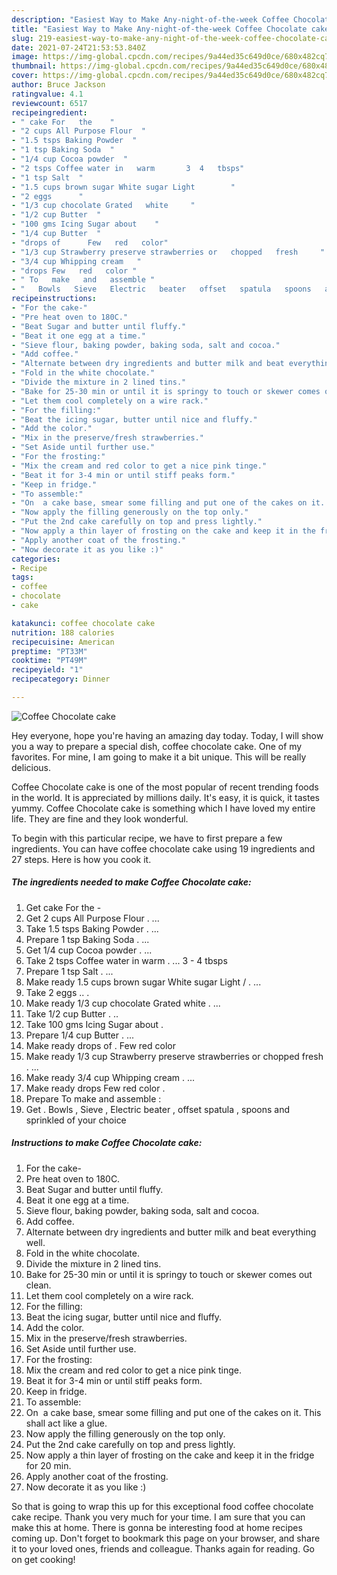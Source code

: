 ```yaml
---
description: "Easiest Way to Make Any-night-of-the-week Coffee Chocolate cake"
title: "Easiest Way to Make Any-night-of-the-week Coffee Chocolate cake"
slug: 219-easiest-way-to-make-any-night-of-the-week-coffee-chocolate-cake
date: 2021-07-24T21:53:53.840Z
image: https://img-global.cpcdn.com/recipes/9a44ed35c649d0ce/680x482cq70/coffee-chocolate-cake-recipe-main-photo.jpg
thumbnail: https://img-global.cpcdn.com/recipes/9a44ed35c649d0ce/680x482cq70/coffee-chocolate-cake-recipe-main-photo.jpg
cover: https://img-global.cpcdn.com/recipes/9a44ed35c649d0ce/680x482cq70/coffee-chocolate-cake-recipe-main-photo.jpg
author: Bruce Jackson
ratingvalue: 4.1
reviewcount: 6517
recipeingredient:
- " cake For   the    "
- "2 cups All Purpose Flour  "
- "1.5 tsps Baking Powder  "
- "1 tsp Baking Soda  "
- "1/4 cup Cocoa powder  "
- "2 tsps Coffee water in   warm       3  4   tbsps"
- "1 tsp Salt  "
- "1.5 cups brown sugar White sugar Light        "
- "2 eggs      "
- "1/3 cup chocolate Grated   white     "
- "1/2 cup Butter  "
- "100 gms Icing Sugar about    "
- "1/4 cup Butter  "
- "drops of      Few   red   color"
- "1/3 cup Strawberry preserve strawberries or   chopped   fresh     "
- "3/4 cup Whipping cream   "
- "drops Few   red   color "
- " To   make   and   assemble "
- "   Bowls   Sieve   Electric   beater   offset   spatula   spoons   and   sprinkled   of   your   choice"
recipeinstructions:
- "For the cake-"
- "Pre heat oven to 180C."
- "Beat Sugar and butter until fluffy."
- "Beat it one egg at a time."
- "Sieve flour, baking powder, baking soda, salt and cocoa."
- "Add coffee."
- "Alternate between dry ingredients and butter milk and beat everything well."
- "Fold in the white chocolate."
- "Divide the mixture in 2 lined tins."
- "Bake for 25-30 min or until it is springy to touch or skewer comes out clean."
- "Let them cool completely on a wire rack."
- "For the filling:"
- "Beat the icing sugar, butter until nice and fluffy."
- "Add the color."
- "Mix in the preserve/fresh strawberries."
- "Set Aside until further use."
- "For the frosting:"
- "Mix the cream and red color to get a nice pink tinge."
- "Beat it for 3-4 min or until stiff peaks form."
- "Keep in fridge."
- "To assemble:"
- "On  a cake base, smear some filling and put one of the cakes on it. This shall act like a glue."
- "Now apply the filling generously on the top only."
- "Put the 2nd cake carefully on top and press lightly."
- "Now apply a thin layer of frosting on the cake and keep it in the fridge for 20 min."
- "Apply another coat of the frosting."
- "Now decorate it as you like :)"
categories:
- Recipe
tags:
- coffee
- chocolate
- cake

katakunci: coffee chocolate cake 
nutrition: 188 calories
recipecuisine: American
preptime: "PT33M"
cooktime: "PT49M"
recipeyield: "1"
recipecategory: Dinner

---
```



![Coffee Chocolate cake](https://img-global.cpcdn.com/recipes/9a44ed35c649d0ce/680x482cq70/coffee-chocolate-cake-recipe-main-photo.jpg)

Hey everyone, hope you're having an amazing day today. Today, I will show you a way to prepare a special dish, coffee chocolate cake. One of my favorites. For mine, I am going to make it a bit unique. This will be really delicious.

Coffee Chocolate cake is one of the most popular of recent trending foods in the world. It is appreciated by millions daily. It's easy, it is quick, it tastes yummy. Coffee Chocolate cake is something which I have loved my entire life. They are fine and they look wonderful.




To begin with this particular recipe, we have to first prepare a few ingredients. You can have coffee chocolate cake using 19 ingredients and 27 steps. Here is how you cook it.

<!--inarticleads1-->

##### The ingredients needed to make Coffee Chocolate cake:

1. Get  cake For   the    -
1. Get 2 cups All Purpose Flour . ...
1. Take 1.5 tsps Baking Powder . ...
1. Prepare 1 tsp Baking Soda . ...
1. Get 1/4 cup Cocoa powder . ...
1. Take 2 tsps Coffee water in   warm    . ...  3 - 4   tbsps
1. Prepare 1 tsp Salt . ...
1. Make ready 1.5 cups brown sugar White sugar Light    /   . ...
1. Take 2 eggs ..     .
1. Make ready 1/3 cup chocolate Grated   white    . ...
1. Take 1/2 cup Butter . ..
1. Take 100 gms Icing Sugar about    .
1. Prepare 1/4 cup Butter . ...
1. Make ready drops of  .    Few   red   color
1. Make ready 1/3 cup Strawberry preserve strawberries or   chopped   fresh    . ...
1. Make ready 3/4 cup Whipping cream .  ...
1. Make ready drops Few   red   color .
1. Prepare  To   make   and   assemble :
1. Get  .  Bowls ,  Sieve ,  Electric   beater ,  offset   spatula ,  spoons   and   sprinkled   of   your   choice




<!--inarticleads2-->

##### Instructions to make Coffee Chocolate cake:

1. For the cake-
1. Pre heat oven to 180C.
1. Beat Sugar and butter until fluffy.
1. Beat it one egg at a time.
1. Sieve flour, baking powder, baking soda, salt and cocoa.
1. Add coffee.
1. Alternate between dry ingredients and butter milk and beat everything well.
1. Fold in the white chocolate.
1. Divide the mixture in 2 lined tins.
1. Bake for 25-30 min or until it is springy to touch or skewer comes out clean.
1. Let them cool completely on a wire rack.
1. For the filling:
1. Beat the icing sugar, butter until nice and fluffy.
1. Add the color.
1. Mix in the preserve/fresh strawberries.
1. Set Aside until further use.
1. For the frosting:
1. Mix the cream and red color to get a nice pink tinge.
1. Beat it for 3-4 min or until stiff peaks form.
1. Keep in fridge.
1. To assemble:
1. On  a cake base, smear some filling and put one of the cakes on it. This shall act like a glue.
1. Now apply the filling generously on the top only.
1. Put the 2nd cake carefully on top and press lightly.
1. Now apply a thin layer of frosting on the cake and keep it in the fridge for 20 min.
1. Apply another coat of the frosting.
1. Now decorate it as you like :)




So that is going to wrap this up for this exceptional food coffee chocolate cake recipe. Thank you very much for your time. I am sure that you can make this at home. There is gonna be interesting food at home recipes coming up. Don't forget to bookmark this page on your browser, and share it to your loved ones, friends and colleague. Thanks again for reading. Go on get cooking!

